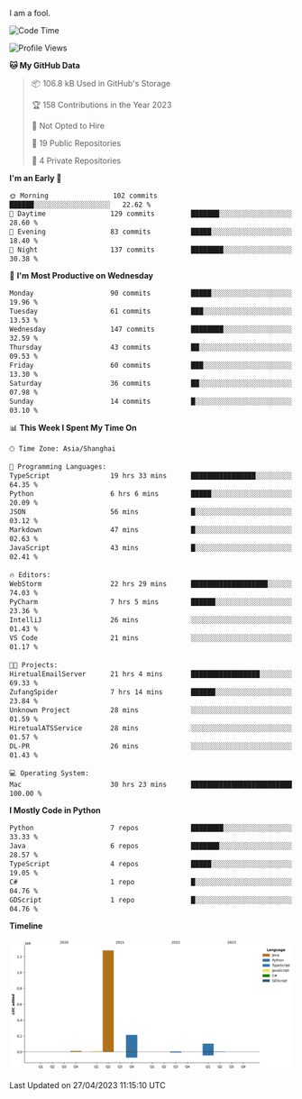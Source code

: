 I am a fool.

<!--START_SECTION:waka-->
![Code Time](http://img.shields.io/badge/Code%20Time-365%20hrs%203%20mins-blue)

![Profile Views](http://img.shields.io/badge/Profile%20Views-2-blue)

**🐱 My GitHub Data** 

> 📦 106.8 kB Used in GitHub's Storage 
 > 
> 🏆 158 Contributions in the Year 2023
 > 
> 🚫 Not Opted to Hire
 > 
> 📜 19 Public Repositories 
 > 
> 🔑 4 Private Repositories 
 > 
**I'm an Early 🐤** 

```text
🌞 Morning                102 commits         ██████░░░░░░░░░░░░░░░░░░░   22.62 % 
🌆 Daytime                129 commits         ███████░░░░░░░░░░░░░░░░░░   28.60 % 
🌃 Evening                83 commits          █████░░░░░░░░░░░░░░░░░░░░   18.40 % 
🌙 Night                  137 commits         ████████░░░░░░░░░░░░░░░░░   30.38 % 
```
📅 **I'm Most Productive on Wednesday** 

```text
Monday                   90 commits          █████░░░░░░░░░░░░░░░░░░░░   19.96 % 
Tuesday                  61 commits          ███░░░░░░░░░░░░░░░░░░░░░░   13.53 % 
Wednesday                147 commits         ████████░░░░░░░░░░░░░░░░░   32.59 % 
Thursday                 43 commits          ██░░░░░░░░░░░░░░░░░░░░░░░   09.53 % 
Friday                   60 commits          ███░░░░░░░░░░░░░░░░░░░░░░   13.30 % 
Saturday                 36 commits          ██░░░░░░░░░░░░░░░░░░░░░░░   07.98 % 
Sunday                   14 commits          █░░░░░░░░░░░░░░░░░░░░░░░░   03.10 % 
```


📊 **This Week I Spent My Time On** 

```text
🕑︎ Time Zone: Asia/Shanghai

💬 Programming Languages: 
TypeScript               19 hrs 33 mins      ████████████████░░░░░░░░░   64.35 % 
Python                   6 hrs 6 mins        █████░░░░░░░░░░░░░░░░░░░░   20.09 % 
JSON                     56 mins             █░░░░░░░░░░░░░░░░░░░░░░░░   03.12 % 
Markdown                 47 mins             █░░░░░░░░░░░░░░░░░░░░░░░░   02.63 % 
JavaScript               43 mins             █░░░░░░░░░░░░░░░░░░░░░░░░   02.41 % 

🔥 Editors: 
WebStorm                 22 hrs 29 mins      ███████████████████░░░░░░   74.03 % 
PyCharm                  7 hrs 5 mins        ██████░░░░░░░░░░░░░░░░░░░   23.36 % 
IntelliJ                 26 mins             ░░░░░░░░░░░░░░░░░░░░░░░░░   01.43 % 
VS Code                  21 mins             ░░░░░░░░░░░░░░░░░░░░░░░░░   01.17 % 

🐱‍💻 Projects: 
HiretualEmailServer      21 hrs 4 mins       █████████████████░░░░░░░░   69.33 % 
ZufangSpider             7 hrs 14 mins       ██████░░░░░░░░░░░░░░░░░░░   23.84 % 
Unknown Project          28 mins             ░░░░░░░░░░░░░░░░░░░░░░░░░   01.59 % 
HiretualATSService       28 mins             ░░░░░░░░░░░░░░░░░░░░░░░░░   01.57 % 
DL-PR                    26 mins             ░░░░░░░░░░░░░░░░░░░░░░░░░   01.43 % 

💻 Operating System: 
Mac                      30 hrs 23 mins      █████████████████████████   100.00 % 
```

**I Mostly Code in Python** 

```text
Python                   7 repos             ████████░░░░░░░░░░░░░░░░░   33.33 % 
Java                     6 repos             ███████░░░░░░░░░░░░░░░░░░   28.57 % 
TypeScript               4 repos             █████░░░░░░░░░░░░░░░░░░░░   19.05 % 
C#                       1 repo              █░░░░░░░░░░░░░░░░░░░░░░░░   04.76 % 
GDScript                 1 repo              █░░░░░░░░░░░░░░░░░░░░░░░░   04.76 % 
```



**Timeline**

![Lines of Code chart](https://raw.githubusercontent.com/VeejaLiu/VeejaLiu/master/assets/bar_graph.png)


 Last Updated on 27/04/2023 11:15:10 UTC
<!--END_SECTION:waka-->
